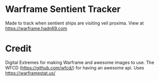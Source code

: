 # Warframe Sentient Tracker
Made to track when sentient ships are visiting veil proxima.
View at https://warframe.hadn69.com


# Credit
Digital Extremes for making Warframe and awesome images to use. The WFCD (https://github.com/wfcd/) for having an awesome api. Uses https://warframestat.us/
